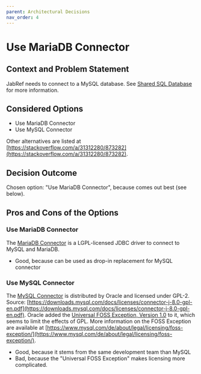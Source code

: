 ```yaml
---
parent: Architectural Decisions
nav_order: 4
---
```

# Use MariaDB Connector

## Context and Problem Statement

JabRef needs to connect to a MySQL database. See [Shared SQL Database](https://docs.jabref.org/collaborative-work/sqldatabase) for more information.

## Considered Options

* Use MariaDB Connector
* Use MySQL Connector

Other alternatives are listed at [https://stackoverflow.com/a/31312280/873282](https://stackoverflow.com/a/31312280/873282).

## Decision Outcome

Chosen option: "Use MariaDB Connector", because comes out best \(see below\).

## Pros and Cons of the Options

### Use MariaDB Connector

The [MariaDB Connector](https://mariadb.com/kb/en/library/about-mariadb-connector-j/) is a LGPL-licensed JDBC driver to connect to MySQL and MariaDB.

* Good, because can be used as drop-in replacement for MySQL connector

### Use MySQL Connector

The [MySQL Connector](https://www.mysql.com/de/products/connector/) is distributed by Oracle and licensed under GPL-2. Source: [https://downloads.mysql.com/docs/licenses/connector-j-8.0-gpl-en.pdf](https://downloads.mysql.com/docs/licenses/connector-j-8.0-gpl-en.pdf). Oracle added the [Universal FOSS Exception, Version 1.0](https://oss.oracle.com/licenses/universal-foss-exception/) to it, which seems to limit the effects of GPL. More information on the FOSS Exception are available at [https://www.mysql.com/de/about/legal/licensing/foss-exception/](https://www.mysql.com/de/about/legal/licensing/foss-exception/).

* Good, because it stems from the same development team than MySQL
* Bad, because the "Universal FOSS Exception" makes licensing more complicated.

<!-- markdownlint-disable-file MD024 -->
